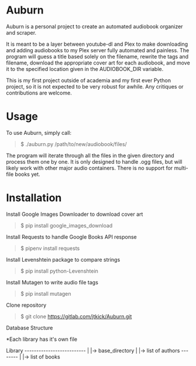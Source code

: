 # Auburn

Auburn is a personal project to create an automated audiobook organizer and scraper.

It is meant to be a layer between youtube-dl and Plex to make downloading and adding audiobooks to my Plex server fully automated and painless. The program will guess a title based solely on the filename, rewrite the tags and filename, download the appropriate cover art for each audiobook, and move it to the specified location given in the AUDIOBOOK_DIR variable.

This is my first project outside of academia and my first ever Python project, so it is not expected to be very robust for awhile. Any critiques or contributions are welcome.

# Usage

To use Auburn, simply call:

> $ ./auburn.py /path/to/new/audiobook/files/

The program will iterate through all the files in the given directory and process them one by one. It is only designed to handle .ogg files, but will likely work with other major audio containers. There is no support for multi-file books yet.

# Installation

Install Google Images Downloader to download cover art

> $ pip install google_images_download

Install Requests to handle Google Books API response

> $ pipenv install requests

Install Levenshtein package to compare strings

> $ pip install python-Levenshtein

Install Mutagen to write audio file tags

> $ pip install mutagen

Clone repository

> $ git clone https://gitlab.com/jtkick/Auburn.git







Database Structure

*Each library has it's own file

Library --------------------------
    |
    |-> base_directory
    |
    |-> list of authors --------
        |
        |-> list of books